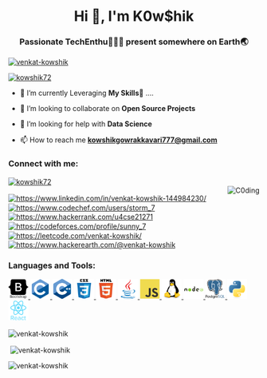 
<h1 align="center">Hi 👋, I'm K0w$hik</h1>
<h3 align="center">Passionate TechEnthu👨🏽‍💻 present somewhere on Earth🌏</h3>



<p align="left"> <a href="https://github.com/ryo-ma/github-profile-trophy"><img src="https://github-profile-trophy.vercel.app/?username=venkat-kowshik" alt="venkat-kowshik" /></a> </p>

<p align="left"> <a href="https://twitter.com/kowshik72" target="blank"><img src="https://img.shields.io/twitter/follow/kowshik72?logo=twitter&style=for-the-badge" alt="kowshik72" /></a> </p>

- 🔭 I’m currently Leveraging **My Skills💼**
....
- 👯 I’m looking to collaborate on **Open Source Projects**

- 🤝 I’m looking for help with **Data Science**

- 📫 How to reach me **kowshikgowrakkavari777@gmail.com**

<h3 align="left">Connect with me:</h3>
<p align="left">
<a href="https://twitter.com/kowshik72" target="blank"><img align="center" src="https://raw.githubusercontent.com/rahuldkjain/github-profile-readme-generator/master/src/images/icons/Social/twitter.svg" alt="kowshik72" height="30" width="40" /></a><br>
<img align="right" alt="C0ding" width="auto-fill" src="https://holopin.me/venkatkowshik">
  
<a href="https://linkedin.com/in/https://www.linkedin.com/in/venkat-kowshik-144984230/" target="blank"><img align="center" src="https://raw.githubusercontent.com/rahuldkjain/github-profile-readme-generator/master/src/images/icons/Social/linked-in-alt.svg" alt="https://www.linkedin.com/in/venkat-kowshik-144984230/" height="30" width="40" /></a>
<a href="https://www.codechef.com/users/https://www.codechef.com/users/storm_7" target="blank"><img align="center" src="https://cdn.jsdelivr.net/npm/simple-icons@3.1.0/icons/codechef.svg" alt="https://www.codechef.com/users/storm_7" height="30" width="40" /></a>
<a href="https://www.hackerrank.com/https://www.hackerrank.com/u4cse21271" target="blank"><img align="center" src="https://raw.githubusercontent.com/rahuldkjain/github-profile-readme-generator/master/src/images/icons/Social/hackerrank.svg" alt="https://www.hackerrank.com/u4cse21271" height="30" width="40" /></a>
<a href="https://codeforces.com/profile/https://codeforces.com/profile/sunny_7" target="blank"><img align="center" src="https://raw.githubusercontent.com/rahuldkjain/github-profile-readme-generator/master/src/images/icons/Social/codeforces.svg" alt="https://codeforces.com/profile/sunny_7" height="30" width="40" /></a>
<a href="https://www.leetcode.com/https://leetcode.com/venkat-kowshik/" target="blank"><img align="center" src="https://raw.githubusercontent.com/rahuldkjain/github-profile-readme-generator/master/src/images/icons/Social/leet-code.svg" alt="https://leetcode.com/venkat-kowshik/" height="30" width="40" /></a>
<a href="https://www.hackerearth.com/https://www.hackerearth.com/@venkat-kowshik" target="blank"><img align="center" src="https://raw.githubusercontent.com/rahuldkjain/github-profile-readme-generator/master/src/images/icons/Social/hackerearth.svg" alt="https://www.hackerearth.com/@venkat-kowshik" height="30" width="40" /></a>
</p>

<h3 align="left">Languages and Tools:</h3>
<p align="left"> <a href="https://getbootstrap.com" target="_blank" rel="noreferrer"> <img src="https://raw.githubusercontent.com/devicons/devicon/master/icons/bootstrap/bootstrap-plain-wordmark.svg" alt="bootstrap" width="40" height="40"/> </a> <a href="https://www.cprogramming.com/" target="_blank" rel="noreferrer"> <img src="https://raw.githubusercontent.com/devicons/devicon/master/icons/c/c-original.svg" alt="c" width="40" height="40"/> </a> <a href="https://www.w3schools.com/cpp/" target="_blank" rel="noreferrer"> <img src="https://raw.githubusercontent.com/devicons/devicon/master/icons/cplusplus/cplusplus-original.svg" alt="cplusplus" width="40" height="40"/> </a> <a href="https://www.w3schools.com/css/" target="_blank" rel="noreferrer"> <img src="https://raw.githubusercontent.com/devicons/devicon/master/icons/css3/css3-original-wordmark.svg" alt="css3" width="40" height="40"/> </a> <a href="https://www.w3.org/html/" target="_blank" rel="noreferrer"> <img src="https://raw.githubusercontent.com/devicons/devicon/master/icons/html5/html5-original-wordmark.svg" alt="html5" width="40" height="40"/> </a> <a href="https://www.java.com" target="_blank" rel="noreferrer"> <img src="https://raw.githubusercontent.com/devicons/devicon/master/icons/java/java-original.svg" alt="java" width="40" height="40"/> </a> <a href="https://developer.mozilla.org/en-US/docs/Web/JavaScript" target="_blank" rel="noreferrer"> <img src="https://raw.githubusercontent.com/devicons/devicon/master/icons/javascript/javascript-original.svg" alt="javascript" width="40" height="40"/> </a> <a href="https://www.linux.org/" target="_blank" rel="noreferrer"> <img src="https://raw.githubusercontent.com/devicons/devicon/master/icons/linux/linux-original.svg" alt="linux" width="40" height="40"/> </a> <a href="https://nodejs.org" target="_blank" rel="noreferrer"> <img src="https://raw.githubusercontent.com/devicons/devicon/master/icons/nodejs/nodejs-original-wordmark.svg" alt="nodejs" width="40" height="40"/> </a> <a href="https://www.postgresql.org" target="_blank" rel="noreferrer"> <img src="https://raw.githubusercontent.com/devicons/devicon/master/icons/postgresql/postgresql-original-wordmark.svg" alt="postgresql" width="40" height="40"/> </a> <a href="https://www.python.org" target="_blank" rel="noreferrer"> <img src="https://raw.githubusercontent.com/devicons/devicon/master/icons/python/python-original.svg" alt="python" width="40" height="40"/> </a> <a href="https://reactjs.org/" target="_blank" rel="noreferrer"> <img src="https://raw.githubusercontent.com/devicons/devicon/master/icons/react/react-original-wordmark.svg" alt="react" width="40" height="40"/> </a> </p>

<p><img align="center" src="https://github-readme-streak-stats.herokuapp.com/?user=venkat-kowshik&" alt="venkat-kowshik" /></p>

<p>&nbsp;<img align="center" src="https://github-readme-stats.vercel.app/api?username=venkat-kowshik&show_icons=true&locale=en" alt="venkat-kowshik" /></p>

<p><img align="left" src="https://github-readme-stats.vercel.app/api/top-langs?username=venkat-kowshik&show_icons=true&locale=en&layout=compact" alt="venkat-kowshik" /></p>



